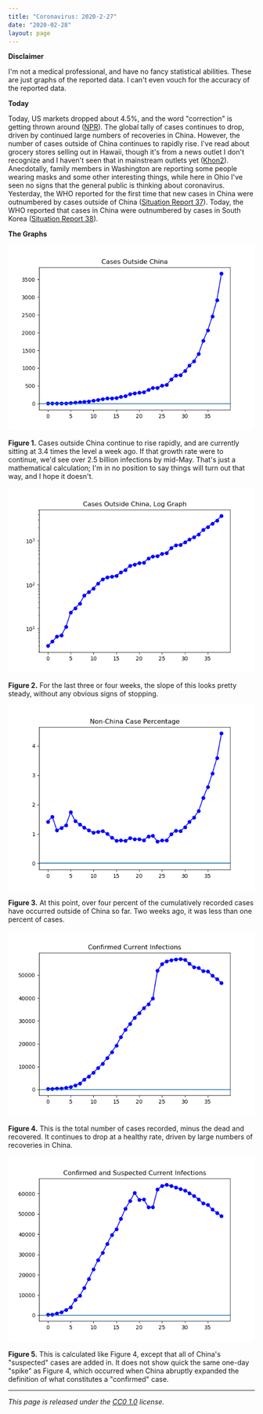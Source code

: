 ```yaml
---
title: "Coronavirus: 2020-2-27"
date: "2020-02-28"
layout: page
---
```


**Disclaimer**

I'm not a medical professional, and have no fancy statistical abilities. These
are just graphs of the reported data. I can't even vouch for the accuracy of
the reported data.

**Today**

Today, US markets dropped about 4.5%, and the word "correction" is getting
thrown around
([NPR](https://www.npr.org/2020/02/27/809934194/stocks-slide-into-correction-territory-on-coronavirus-fears)).
The global tally of cases continues to drop, driven by continued large numbers
of recoveries in China. However, the number of cases outside of China continues
to rapidly rise. I've read about grocery stores selling out in Hawaii, though
it's from a news outlet I don't recognize and I haven't seen that in mainstream
outlets yet
([Khon2](https://www.khon2.com/local-news/worries-over-panic-buying-arise-as-some-supply-shelves-at-stores-empty-out/)).
Anecdotally, family members in Washington are reporting some people wearing
masks and some other interesting things, while here in Ohio I've seen no signs
that the general public is thinking about coronavirus. Yesterday, the WHO
reported for the first time that new cases in China were outnumbered by cases
outside of China ([Situation Report
37](https://www.who.int/docs/default-source/coronaviruse/situation-reports/20200226-sitrep-37-covid-19.pdf?sfvrsn=2146841e_2)).
Today, the WHO reported that cases in China were outnumbered by cases in South
Korea ([Situation Report
38](https://www.who.int/docs/default-source/coronaviruse/situation-reports/20200227-sitrep-38-covid-19.pdf?sfvrsn=9f98940c_2)).

**The Graphs**

![](../../i/1o.png)

**Figure 1.** Cases outside China continue to rise rapidly, and are currently
sitting at 3.4 times the level a week ago. If that growth rate were to
continue, we'd see over 2.5 billion infections by mid-May. That's just a
mathematical calculation; I'm in no position to say things will turn out that
way, and I hope it doesn't.

![](../../i/1p.png)

**Figure 2.** For the last three or four weeks, the slope of this looks pretty
steady, without any obvious signs of stopping.

![](../../i/1q.png)

**Figure 3.** At this point, over four percent of the cumulatively recorded
cases have occurred outside of China so far. Two weeks ago, it was less than
one percent of cases.

![](../../i/1r.png)

**Figure 4.** This is the total number of cases recorded, minus the dead and
recovered. It continues to drop at a healthy rate, driven by large numbers of
recoveries in China.

![](../../i/1s.png)

**Figure 5.** This is calculated like Figure 4, except that all of China's
"suspected" cases are added in. It does not show quick the same one-day "spike"
as Figure 4, which occurred when China abruptly expanded the definition of what
constitutes a "confirmed" case.

---

_This page is released under the [CC0
1.0](https://creativecommons.org/publicdomain/zero/1.0/) license._

